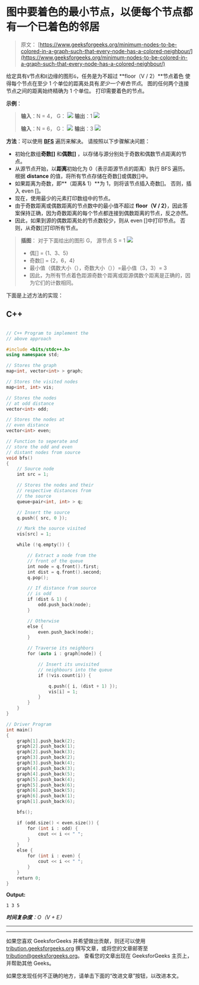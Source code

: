 # 图中要着色的最小节点，以便每个节点都有一个已着色的邻居

> 原文： [https://www.geeksforgeeks.org/minimum-nodes-to-be-colored-in-a-graph-such-that-every-node-has-a-colored-neighbour/](https://www.geeksforgeeks.org/minimum-nodes-to-be-colored-in-a-graph-such-that-every-node-has-a-colored-neighbour/)

给定具有`V`节点和`E`边缘的图形`G`，任务是为不超过 **floor（V / 2）**节点着色 使得每个节点在至少 1 个单位的距离处具有*至少一个有色节点*。 图的任何两个连接节点之间的距离始终精确为 1 个单位。 打印需要着色的节点。

**示例**：

> **输入**：N = 4，
> G：
> ![](img/40b555952b40d362f7443c936477ebb9.png) 
> **输出**：1
> ![](img/1b1dc0c238ad8e6c6529e7ef71b599a2.png)
> 
> **输入**：N = 6，
> G：
> ![](img/9cf92a306c7cb45288a519b05d9ec48d.png) 
> **输出**：3
> ![](img/be6a82cfa154900e7bdce6dc3846ecc8.png)

**方法**：可以使用 [**BFS**](https://en.wikipedia.org/wiki/Breadth-first_search) 遍历来解决。 请按照以下步骤解决问题：

*   初始化数组**奇数[]** 和**偶数[]** ，以存储与源分别处于奇数和偶数节点距离的节点。
*   从源节点开始，以**距离**初始化为 0（表示距源节点的距离）执行 BFS 遍历。 根据 **distance** 的值，将所有节点存储在奇数[]或偶数[]中。
*   如果距离为奇数，即**（距离& 1）**为 1，则将该节点插入奇数[]。 否则，插入 even []。
*   现在，使用最少的元素打印数组中的节点。
*   由于奇数距离或偶数距离的节点数中的最小值不超过 **floor（V / 2）**，因此答案保持正确，因为奇数距离的每个节点都连接到偶数距离的节点，反之亦然。
*   因此，如果到源的偶数距离处的节点数较少，则从 even []中打印节点。 否则，从奇数[]打印所有节点。

> **插图**：
> 对于下面给出的图形 G，
> 源节点 S = 1
> ![](img/9cf92a306c7cb45288a519b05d9ec48d.png)
> 
> *   偶[] = {1、3、5}
> *   奇数[] = {2，6，4}
> *   最小值（偶数大小（），奇数大小（））=最小值（3，3）= 3
> *   因此，为所有节点着色距源奇数个距离或距源偶数个距离是正确的，因为它们的计数相同。

下面是上述方法的实现：

## C++

```cpp

// C++ Program to implement the 
// above approach 

#include <bits/stdc++.h> 
using namespace std; 

// Stores the graph 
map<int, vector<int> > graph; 

// Stores the visited nodes 
map<int, int> vis; 

// Stores the nodes 
// at odd distance 
vector<int> odd; 

// Stores the nodes at 
// even distance 
vector<int> even; 

// Function to seperate and 
// store the odd and even 
// distant nodes from source 
void bfs() 
{ 
    // Source node 
    int src = 1; 

    // Stores the nodes and their 
    // respective distances from 
    // the source 
    queue<pair<int, int> > q; 

    // Insert the source 
    q.push({ src, 0 }); 

    // Mark the source visited 
    vis[src] = 1; 

    while (!q.empty()) { 

        // Extract a node from the 
        // front of the queue 
        int node = q.front().first; 
        int dist = q.front().second; 
        q.pop(); 

        // If distance from source 
        // is odd 
        if (dist & 1) { 
            odd.push_back(node); 
        } 

        // Otherwise 
        else { 
            even.push_back(node); 
        } 

        // Traverse its neighbors 
        for (auto i : graph[node]) { 

            // Insert its unvisited 
            // neighbours into the queue 
            if (!vis.count(i)) { 

                q.push({ i, (dist + 1) }); 
                vis[i] = 1; 
            } 
        } 
    } 
} 

// Driver Program 
int main() 
{ 
    graph[1].push_back(2); 
    graph[2].push_back(1); 
    graph[2].push_back(3); 
    graph[3].push_back(2); 
    graph[3].push_back(4); 
    graph[4].push_back(3); 
    graph[4].push_back(5); 
    graph[5].push_back(4); 
    graph[5].push_back(6); 
    graph[6].push_back(5); 
    graph[6].push_back(1); 
    graph[1].push_back(6); 

    bfs(); 

    if (odd.size() < even.size()) { 
        for (int i : odd) { 
            cout << i << " "; 
        } 
    } 
    else { 
        for (int i : even) { 
            cout << i << " "; 
        } 
    } 
    return 0; 
} 

```

**Output:**

```
1 3 5

```

***时间复杂度**：O（V + E）*



* * *

* * *

如果您喜欢 GeeksforGeeks 并希望做出贡献，则还可以使用 [tribution.geeksforgeeks.org](https://contribute.geeksforgeeks.org/) 撰写文章，或将您的文章邮寄至 tribution@geeksforgeeks.org。 查看您的文章出现在 GeeksforGeeks 主页上，并帮助其他 Geeks。

如果您发现任何不正确的地方，请单击下面的“改进文章”按钮，以改进本文。